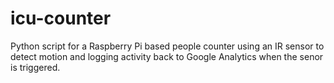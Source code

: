 # icu-counter
Python script for a Raspberry Pi based people counter using an IR sensor to detect motion
and logging activity back to Google Analytics when the senor is triggered.
